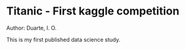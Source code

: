 # Titanic - First kaggle competition
Author: Duarte, I. O.

This is my first published data science study.
